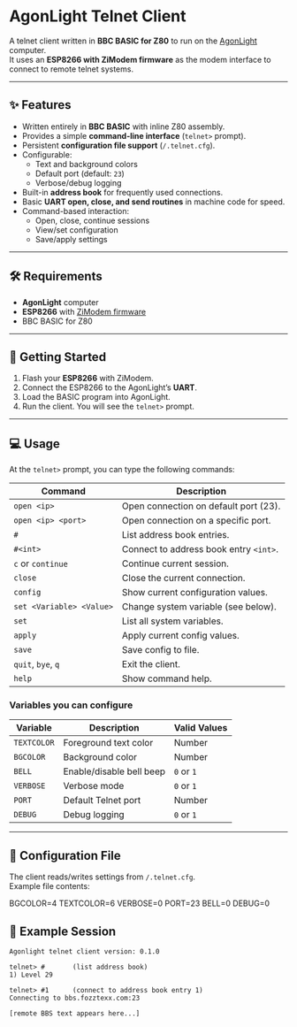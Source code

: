 # AgonLight Telnet Client

A telnet client written in **BBC BASIC for Z80** to run on the [AgonLight](https://www.thebyteattic.com/p/agon.html) computer.  
It uses an **ESP8266 with ZiModem firmware** as the modem interface to connect to remote telnet systems.

---

## ✨ Features
- Written entirely in **BBC BASIC** with inline Z80 assembly.
- Provides a simple **command-line interface** (`telnet>` prompt).
- Persistent **configuration file support** (`/.telnet.cfg`).
- Configurable:
  - Text and background colors
  - Default port (default: `23`)
  - Verbose/debug logging
- Built-in **address book** for frequently used connections.
- Basic **UART open, close, and send routines** in machine code for speed.
- Command-based interaction:
  - Open, close, continue sessions
  - View/set configuration
  - Save/apply settings
  
---

## 🛠 Requirements
- **AgonLight** computer
- **ESP8266** with [ZiModem firmware](https://github.com/bozimmerman/Zimodem)
- BBC BASIC for Z80

---

## 🚀 Getting Started

1. Flash your **ESP8266** with ZiModem.
2. Connect the ESP8266 to the AgonLight’s **UART**.
3. Load the BASIC program into AgonLight.
4. Run the client. You will see the `telnet>` prompt.

---

## 💻 Usage

At the `telnet>` prompt, you can type the following commands:

| Command                         | Description |
|---------------------------------|-------------|
| `open <ip>`                     | Open connection on default port (23). |
| `open <ip> <port>`              | Open connection on a specific port. |
| `#`                             | List address book entries. |
| `#<int>`                        | Connect to address book entry `<int>`. |
| `c` or `continue`               | Continue current session. |
| `close`                         | Close the current connection. |
| `config`                        | Show current configuration values. |
| `set <Variable> <Value>`        | Change system variable (see below). |
| `set`                           | List all system variables. |
| `apply`                         | Apply current config values. |
| `save`                          | Save config to file. |
| `quit`, `bye`, `q`              | Exit the client. |
| `help`                          | Show command help. |

### Variables you can configure

| Variable   | Description              | Valid Values |
|------------|--------------------------|--------------|
| `TEXTCOLOR`| Foreground text color    | Number |
| `BGCOLOR`  | Background color         | Number |
| `BELL`     | Enable/disable bell beep | `0` or `1` |
| `VERBOSE`  | Verbose mode             | `0` or `1` |
| `PORT`     | Default Telnet port      | Number |
| `DEBUG`    | Debug logging            | `0` or `1` |

---

## 📂 Configuration File
The client reads/writes settings from `/.telnet.cfg`.  
Example file contents:

BGCOLOR=4
TEXTCOLOR=6
VERBOSE=0
PORT=23
BELL=0
DEBUG=0

## 📖 Example Session

```text
Agonlight telnet client version: 0.1.0

telnet> #       (list address book)
1) Level 29

telnet> #1      (connect to address book entry 1)
Connecting to bbs.fozztexx.com:23

[remote BBS text appears here...]
